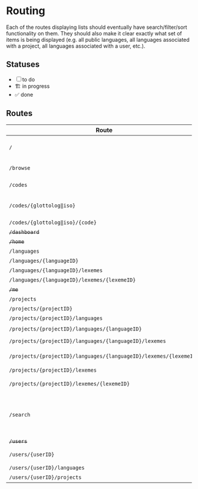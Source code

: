 # Routing

Each of the routes displaying lists should eventually have search/filter/sort functionality on them. They should also make it clear exactly what set of items is being displayed (e.g. all public languages, all languages associated with a project, all languages associated with a user, etc.).

## Statuses

- ☐ to do
- 🏗️ in progress
- ✅ done

## Routes

| Route                                                             | Status | Description                                                                                                   |
| ----------------------------------------------------------------- | :----: | ------------------------------------------------------------------------------------------------------------- |
| `/`                                                               |   🏗️    | Home Page / Dashboard, showing My Projects and My Languages, and links to Search and Browse                   |
| `/browse`                                                         |   ☐    | landing page, directing users to Languages, Lexemes, or Projects pages                                        |
| `/codes`                                                          |   ☐    | landing page, directing users to search or browse by Glottocode or ISO codes                                  |
| `/codes/{glottolog‖iso}`                                          |   ☐    | list of Glottocodes in the database, with stats on the # of public/private languages and lexemes              |
| `/codes/{glottolog‖iso}/{code}`                                   |   ☐    | list of languages with the given code                                                                         |
| ~~`/dashboard`~~                                                  |   ☐    | ❌                                                                                                             |
| ~~`/home`~~                                                       |   ☐    | ❌                                                                                                             |
| `/languages`                                                      |   ☐    | publicly-accessible languages                                                                                 |
| `/languages/{languageID}`                                         |   ☐    | language details page                                                                                         |
| `/languages/{languageID}/lexemes`                                 |   ☐    | lists the lexemes associated with a language                                                                  |
| `/languages/{languageID}/lexemes/{lexemeID}`                      |   ☐    | lexeme details page                                                                                           |
| ~~`/me`~~                                                         |   ☐    | ❌                                                                                                             |
| `/projects`                                                       |   ☐    | publicly-accessible projects                                                                                  |
| `/projects/{projectID}`                                           |   ☐    | project details page                                                                                          |
| `/projects/{projectID}/languages`                                 |   ☐    | lists the languages associated with a project                                                                 |
| `/projects/{projectID}/languages/{languageID}`                    |   ☐    | ➡️ `/languages/{languageID}`                                                                                   |
| `/projects/{projectID}/languages/{languageID}/lexemes`            |   ☐    | ➡️ `/languages/{languageID}/lexemes`                                                                           |
| `/projects/{projectID}/languages/{languageID}/lexemes/{lexemeID}` |   ☐    | ➡️ `/languages/{languageID}/lexemes/{lexemeID}`                                                                |
| `/projects/{projectID}/lexemes`                                   |   ☐    | lists the lexemes associated with a project                                                                   |
| `/projects/{projectID}/lexemes/{lexemeID}`                        |   ☐    | ➡️ `/languages/{languageID}/lexemes/{lexemeID}`                                                                |
| `/search`                                                         |   ☐    | <p>landing page, directing users to search languages, lexemes, or projects<br>OR<br>multi-use search page</p> |
| ~~`/users`~~                                                      |   ☐    | ❌                                                                                                             |
| `/users/{userID}`                                                 |   ☐    | user details page (editable; viewable only that user)                                                         |
| `/users/{userID}/languages`                                       |   ☐    | languages associated with a user                                                                              |
| `/users/{userID}/projects`                                        |   ☐    | projects associated with a user                                                                               |
